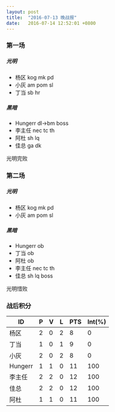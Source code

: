 ```yaml
---
layout: post
title:  "2016-07-13 晚战报"
date:   2016-07-14 12:52:01 +0800
---
```


### 第一场

##### 光明

- 杨区 kog mk pd
- 小灰 am pom sl
- 丁当 sb hr

##### 黑暗

- Hungerr dl->bm boss
- 李主任  nec tc th
- 阿杜    sh lq
- 佳总    ga dk

光明完败


### 第二场

##### 光明

- 杨区 kog mk pd
- 小灰 am pom sl

##### 黑暗

- Hungerr ob
- 丁当 ob
- 阿杜    ob
- 李主任  nec tc th
- 佳总    sh lq boss

光明惜败


### 战后积分

| ID | P | V | L | PTS | Int(%) |
| - | - | - | - | - | - |
| 杨区 | 2 | 0 | 2 | 8 | 0 |
| 丁当 | 1 | 0 | 1 | 9 | 0 |
| 小灰 | 2 | 0 | 2 | 8 | 0 |
| Hungerr | 1 | 1 | 0 | 11 | 100 |
| 李主任 | 2 | 2 | 0 | 12 | 100 |
| 佳总 | 2 | 2 | 0 | 12 | 100 |
| 阿杜 | 1 | 1 | 0 | 11 | 100 |

